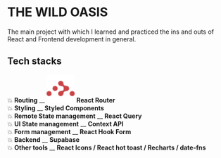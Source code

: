 # THE WILD OASIS

The main project with which I learned and practiced the ins and outs of React and Frontend development in general.

## Tech stacks

💥 **Routing** \_\_ <img src="./techstack_logos/reactrouter-color.svg" alt="React Router Logo" width="64"/> **React Router**  
💥 **Styling** \_\_ **Styled Components**  
💥 **Remote State management** \_\_ **React Query**  
💥 **UI State management** \_\_ **Context API**  
💥 **Form management** \_\_ **React Hook Form**  
💥 **Backend** \_\_ **Supabase**  
💥 **Other tools** \_\_ **React Icons / React hot toast / Recharts / date-fns**
